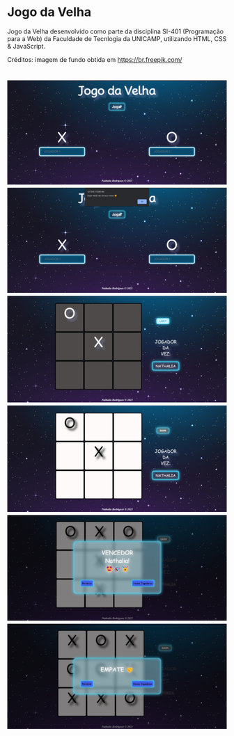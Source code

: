 # Jogo da Velha
Jogo da Velha desenvolvido como parte da disciplina SI-401 (Programação para a Web) da Faculdade de Tecnlogia da UNICAMP, utilizando HTML, CSS & JavaScript.

Créditos: imagem de fundo obtida em https://br.freepik.com/

<h1 align="center">
  <img alt="tela-inicial" src="assets/tela-inicial.png" />
  <img alt="tela-inicial-alert" src="assets/tela-inicial-alert.png">
  <img alt="tabuleiro-versao-dark" src="assets/tabuleiro-versao-dark.png">
  <img alt="tabuleiro-versao-light" src="assets/tabuleiro-versao-light.png">
  <img alt="modal-vencedor" src="assets/modal-vencedor.png">
  <img alt="modal-empate" src="assets/modal-empate.png">
</h1>
